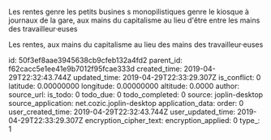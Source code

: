 Les rentes genre les petits busines s monopilistiques genre le kiosque à journaux de la gare, aux mains du capitalisme au lieu d'être entre les mains des travailleur·euses

Les rentes, aux mains du capitalisme au lieu des mains des travailleur·euses

id: 50f3ef8aae3945638cb9cfeb132a4fd2
parent_id: f62cacc5e1ee41e9b7012f95fcae333d
created_time: 2019-04-29T22:32:43.744Z
updated_time: 2019-04-29T22:33:29.307Z
is_conflict: 0
latitude: 0.00000000
longitude: 0.00000000
altitude: 0.0000
author: 
source_url: 
is_todo: 0
todo_due: 0
todo_completed: 0
source: joplin-desktop
source_application: net.cozic.joplin-desktop
application_data: 
order: 0
user_created_time: 2019-04-29T22:32:43.744Z
user_updated_time: 2019-04-29T22:33:29.307Z
encryption_cipher_text: 
encryption_applied: 0
type_: 1